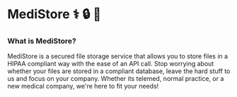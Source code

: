 # MediStore ⚕️ 🔒 📁

### What is MediStore?
MediStore is a secured file storage service that allows you to store files in a HIPAA compliant way with the ease of an API call. Stop worrying about whether your files are stored in a compliant database, leave the hard stuff to us and focus on your company. Whether its telemed, normal practice, or a new medical company, we're here to fit your needs!
